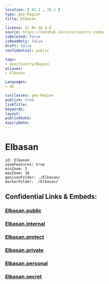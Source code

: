 ```yaml
---
location: [ 41.1 , 20.1 ] 
type: geo-Region
title: Elbasan

license: CC BY-SA 4.0
source: https://datahub.io/core/country-codes
isDeleted: false
isReadOnly: false
draft: false
confidential: public

tags:
- geo/Country/Region
aliases:
- Elbasan

Languages:
- de

cssclasses: geo-Region
publish: true
linkTitle: 
keywords: 
layout: 
publishDate: 
expiryDate: 
---
```


# Elbasan

```leaflet
id: Elbasan
zoomFeatures: true 
minZoom: 2 
maxZoom: 18
geojsonFolder: ./Elbasan/
markerFolder: ./Elbasan/
```


## Confidential Links & Embeds: 

### [Elbasan.public](/_public/\Earth\Continent\Europe\Europe~South\Albania\Counties~AlbaniaElbasan.public.md) 

### [Elbasan.internal](/_internal/\Earth\Continent\Europe\Europe~South\Albania\Counties~AlbaniaElbasan.internal.md) 

### [Elbasan.protect](/_protect/\Earth\Continent\Europe\Europe~South\Albania\Counties~AlbaniaElbasan.protect.md) 

### [Elbasan.private](/_private/\Earth\Continent\Europe\Europe~South\Albania\Counties~AlbaniaElbasan.private.md) 

### [Elbasan.personal](/_personal/\Earth\Continent\Europe\Europe~South\Albania\Counties~AlbaniaElbasan.personal.md) 

### [Elbasan.secret](/_secret/\Earth\Continent\Europe\Europe~South\Albania\Counties~AlbaniaElbasan.secret.md)

